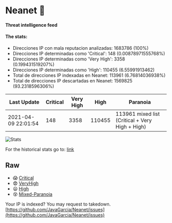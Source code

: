 # Neanet :hocho:
#### Threat intelligence feed
#### The stats:

- Direcciones IP con mala reputacion analizadas: 1683786 (100%)
- Direcciones IP determinadas como 'Critical':  148 (0.00878971555768%)
- Direcciones IP determinadas como 'Very High':  3358 (0.199431519207%)
- Direcciones IP determinadas como 'High':  110455 (6.55991913462)
- Total de direcciones IP indexadas en Neanet:  113961 (6.76814036938%)
- Total de direcciones IP descartadas en Neanet:  1569825 (93.2318596306%)

| Last Update | Critical | Very High | High | Paranoia |
| --- | --- | --- | --- | --- |
| 2021-04-09 22:01:54 | 148 | 3358 | 110455 | 113961 mixed list (Critical + Very High + High)|

![Stats](https://docs.google.com/spreadsheets/d/e/2PACX-1vSnaNMIXVabIpDJjufMlzH7poXnshF3mgd8Is1g9ytUEzVsP5my4Trn8f-xkoLLQ38xpL3HtmUexLo6/pubchart?oid=501124687&format=image)

For the historical stats go to: [link](/stats.csv)
## Raw
- :scream: [Critical](https://raw.githubusercontent.com/JavaGarcia/Neanet/master/blacklists/neanet_critical.txt)
- :fearful: [VeryHigh](https://raw.githubusercontent.com/JavaGarcia/Neanet/master/blacklists/neanet_veryHigh.txtt)
- :frowning: [High](https://raw.githubusercontent.com/JavaGarcia/Neanet/master/blacklists/neanet_high.txt)
- :dizzy_face: [Mixed-Paranoia](https://raw.githubusercontent.com/JavaGarcia/Neanet/master/blacklists/neanet_all.txt)


Your IP is indexed? You may request to takedown. [https://github.com/JavaGarcia/Neanet/issues](https://github.com/JavaGarcia/Neanet/issues)




































































































































































































































































































































































































































































































































































































































































































































































































































































































































































































































































































































































































































































































































































































































































































































































































































































































































































































































































































































































































































































































































































































































































































































































































































































































































































































































































































































































































































































































































































































































































































































































































































































































































































































































































































































































































































































































































































































































































































































































































































































































































































































































































































































































































































































































































































































































































































































































































































































































































































































































































































































































































































































































































































































































































































































































































































































































